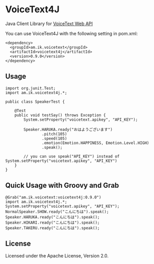 # VoiceText4J
Java Client Library for [VoiceText Web API](https://cloud.voicetext.jp/webapi)

You can use VoiceText4J with the following setting in pom.xml:

    <dependency>
      <groupId>am.ik.voicetext</groupId>
      <artifactId>voicetext4j</artifactId>
      <version>0.9.0</version>
    </dependency>

## Usage

    import org.junit.Test;
    import am.ik.voicetext4j.*;
    
    public class SpeakerTest {
    
        @Test
        public void testSay() throws Exception {
            System.setProperty("voicetext.apikey", "API_KEY");
            
            Speaker.HARUKA.ready("おはようございます")
                    .pitch(105)
                    .speed(105)
                    .emotion(Emotion.HAPPINESS, Emotion.Level.HIGH)
                    .speak();
                    
            // you can use speak("API_KEY") instead of System.setProperty("voicetext.apikey", "API_KEY")
        }
    }


## Quick Usage with Groovy and Grab

    @Grab("am.ik.voicetext:voicetext4j:0.9.0")
    import am.ik.voicetext4j.*;
    System.setProperty("voicetext.apikey", "API_KEY");
    NormalSpeaker.SHOW.ready("こんにちは").speak();
    Speaker.HARUKA.ready("こんにちは").speak();
    Speaker.HIKARI.ready("こんにちは").speak();
    Speaker.TAKERU.ready("こんにちは").speak();



## License

Licensed under the Apache License, Version 2.0.
